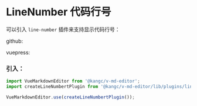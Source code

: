 # LineNumber 代码行号

可以引入 `line-number` 插件来支持显示代码行号：

github:

<ClientOnly>
  <line-number-github />
</ClientOnly>

vuepress:

<ClientOnly>
  <line-number-vuepress />
</ClientOnly>

### 引入：

```js
import VueMarkdownEditor from '@kangc/v-md-editor';
import createLineNumbertPlugin from '@kangc/v-md-editor/lib/plugins/line-number/index';

VueMarkdownEditor.use(createLineNumbertPlugin());
```
